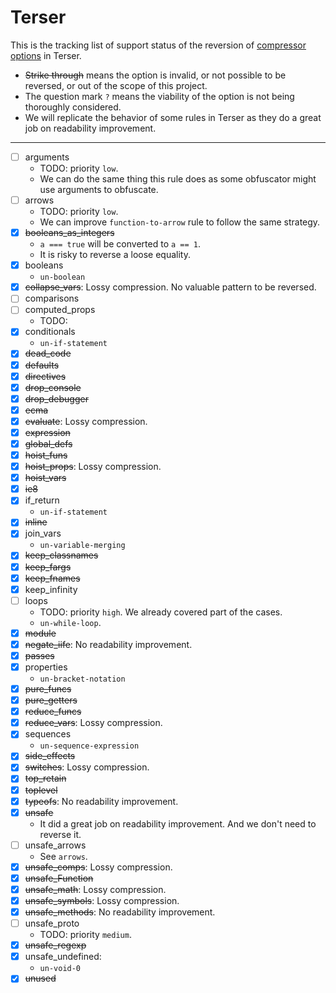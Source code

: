# Terser

This is the tracking list of support status of the reversion of [compressor options](https://github.com/terser/terser#compress-options) in Terser.

- ~~Strike through~~ means the option is invalid, or not possible to be reversed, or out of the scope of this project.
- The question mark `?` means the viability of the option is not being thoroughly considered.
- We will replicate the behavior of some rules in Terser as they do a great job on readability improvement.

---

- [ ] arguments
  - TODO: priority `low`.
  - We can do the same thing this rule does as some obfuscator might use arguments to obfuscate.
- [ ] arrows
  - TODO: priority `low`.
  - We can improve `function-to-arrow` rule to follow the same strategy.
- [X] ~~booleans_as_integers~~
  - `a === true` will be converted to `a == 1`.
  - It is risky to reverse a loose equality.
- [X] booleans
  - `un-boolean`
- [X] ~~collapse_vars~~: Lossy compression. No valuable pattern to be reversed.
- [ ] comparisons
- [ ] computed_props
  - TODO:
- [X] conditionals
  - `un-if-statement`
- [X] ~~dead_code~~
- [X] ~~defaults~~
- [X] ~~directives~~
- [X] ~~drop_console~~
- [X] ~~drop_debugger~~
- [X] ~~ecma~~
- [X] ~~evaluate~~: Lossy compression.
- [X] ~~expression~~
- [X] ~~global_defs~~
- [X] ~~hoist_funs~~
- [X] ~~hoist_props~~: Lossy compression.
- [X] ~~hoist_vars~~
- [X] ~~ie8~~
- [X] if_return
  - `un-if-statement`
- [X] ~~inline~~
- [X] join_vars
  - `un-variable-merging`
- [X] ~~keep_classnames~~
- [X] ~~keep_fargs~~
- [X] ~~keep_fnames~~
- [X] keep_infinity
- [ ] loops
  - TODO: priority `high`. We already covered part of the cases.
  - `un-while-loop`.
- [X] ~~module~~
- [X] ~~negate_iife~~: No readability improvement.
- [X] ~~passes~~
- [X] properties
  - `un-bracket-notation`
- [X] ~~pure_funcs~~
- [X] ~~pure_getters~~
- [X] ~~reduce_funcs~~
- [X] ~~reduce_vars~~: Lossy compression.
- [X] sequences
  - `un-sequence-expression`
- [X] ~~side_effects~~
- [X] ~~switches~~: Lossy compression.
- [X] ~~top_retain~~
- [X] ~~toplevel~~
- [X] ~~typeofs~~: No readability improvement.
- [X] ~~unsafe~~
  - It did a great job on readability improvement. And we don't need to reverse it.
- [ ] unsafe_arrows
  - See `arrows`.
- [X] ~~unsafe_comps~~: Lossy compression.
- [X] ~~unsafe_Function~~
- [X] ~~unsafe_math~~: Lossy compression.
- [X] ~~unsafe_symbols~~: Lossy compression.
- [X] ~~unsafe_methods~~: No readability improvement.
- [ ] unsafe_proto
  - TODO: priority `medium`.
- [X] ~~unsafe_regexp~~
- [x] unsafe_undefined:
  - `un-void-0`
- [X] ~~unused~~
